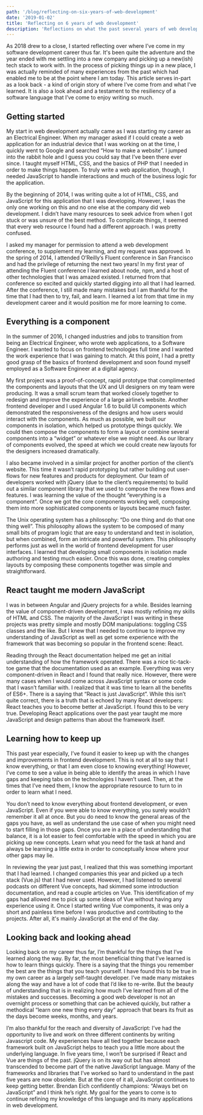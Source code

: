 ```yaml
---
path: '/blog/reflecting-on-six-years-of-web-development'
date: '2019-01-02'
title: 'Reflecting on 6 years of web development'
description: 'Reflections on what the past several years of web development has taught me'
---
```


As 2018 drew to a close, I started reflecting over where I’ve come in my software development career thus far. It's been quite the adventure and the year ended with me settling into a new company and picking up a new(ish) tech stack to work with. In the process of picking things up in a new place, I was actually reminded of many experiences from the past which had enabled me to be at the point where I am today. This article serves in-part as a look back - a kind of origin story of where I’ve come from and what I’ve learned. It is also a look ahead and a testament to the resiliency of a software language that I’ve come to enjoy writing so much.

## Getting started

My start in web development actually came as I was starting my career as an Electrical Engineer. When my manager asked if I could create a web application for an industrial device that I was working on at the time, I quickly went to Google and searched “How to make a website”. I jumped into the rabbit hole and I guess you could say that I’ve been there ever since. I taught myself HTML, CSS, and the basics of PHP that I needed in order to make things happen. To truly write a web application, though, I needed JavaScript to handle interactions and much of the business logic for the application.

By the beginning of 2014, I was writing quite a lot of HTML, CSS, and JavaScript for this application that I was developing. However, I was the only one working on this and no one else at the company did web development. I didn’t have many resources to seek advice from when I got stuck or was unsure of the best method. To complicate things, it seemed that every web resource I found had a different approach. I was pretty confused.

I asked my manager for permission to attend a web development conference, to supplement my learning, and my request was approved. In the spring of 2014, I attended O’Reilly’s Fluent conference in San Francisco and had the privilege of returning the next two years! In my first year of attending the Fluent conference I learned about node, npm, and a host of other technologies that I was amazed existed. I returned from that conference so excited and quickly started digging into all that I had learned. After the conference, I still made many mistakes but I am thankful for the time that I had then to try, fail, and learn. I learned a lot from that time in my development career and it would position me for more learning to come.

## Everything is a component

In the summer of 2016, I changed industries and jobs to transition from being an Electrical Engineer, who wrote web applications, to a Software Engineer. I wanted to focus on frontend technologies full time and I wanted the work experience that I was gaining to match. At this point, I had a pretty good grasp of the basics of frontend development and soon found myself employed as a Software Engineer at a digital agency.

My first project was a proof-of-concept, rapid prototype that complimented the components and layouts that the UX and UI designers on my team were producing. It was a small scrum team that worked closely together to redesign and improve the experience of a large airline’s website. Another frontend developer and I used Angular 1.6 to build UI components which demonstrated the responsiveness of the designs and how users would interact with the components. As much as possible, we built our components in isolation, which helped us prototype things quickly. We could then compose the components to form a layout or combine several components into a “widget” or whatever else we might need. As our library of components evolved, the speed at which we could create new layouts for the designers increased dramatically.

I also became involved in a similar project for another portion of the client’s website. This time it wasn’t rapid prototyping but rather building out user-flows for new features and products for deployment. Our team of developers worked with jQuery (due to the client’s requirements) to build out a similar component library that we used to compose the new flows and features. I was learning the value of the thought “everything is a component”. Once we got the core components working well, composing them into more sophisticated components or layouts became much faster.

The Unix operating system has a philosophy: “Do one thing and do that one thing well”. This philosophy allows the system to be composed of many small bits of program logic that are easy to understand and test in isolation, but when combined, form an intricate and powerful system. This philosophy performs just as well in the world of frontend development for user interfaces. I learned that developing small components in isolation made authoring and testing much easier. Once this was done, creating complex layouts by composing these components together was simple and straightforward.

## React taught me modern JavaScript

I was in between Angular and jQuery projects for a while. Besides learning the value of component-driven development, I was mostly refining my skills of HTML and CSS. The majority of the JavaScript I was writing in these projects was pretty simple and mostly DOM manipulations: toggling CSS classes and the like. But I knew that I needed to continue to improve my understanding of JavaScript as well as get some experience with the framework that was becoming so popular in the frontend scene: React.

Reading through the React documentation helped me get an initial understanding of how the framework operated. There was a nice tic-tack-toe game that the documentation used as an example. Everything was very component-driven in React and I found that really nice. However, there were many cases when I would come across JavaScript syntax or some code that I wasn’t familiar with. I realized that it was time to learn all the benefits of ES6+. There is a saying that “React is just JavaScript”. While this isn’t quite correct, there is a truth that is echoed by many React developers: React teaches you to become better at JavaScript. I found this to be very true. Developing React applications over the past year taught me more JavaScript and design patterns than about the framework itself.

## Learning how to keep up

This past year especially, I’ve found it easier to keep up with the changes and improvements in frontend development. This is not at all to say that I know everything, or that I am even close to knowing everything! However, I’ve come to see a value in being able to identify the areas in which I have gaps and keeping tabs on the technologies I haven’t used. Then, at the times that I’ve need them, I know the appropriate resource to turn to in order to learn what I need.

You don’t need to know everything about frontend development, or even JavaScript. Even if you were able to know everything, you surely wouldn’t remember it all at once. But you do need to know the general areas of the gaps you have, as well as understand the use case of when you might need to start filling in those gaps. Once you are in a place of understanding that balance, it is a lot easier to feel comfortable with the speed in which you are picking up new concepts. Learn what you need for the task at hand and always be learning a little extra in order to conceptually know where your other gaps may lie.

In reviewing the year just past, I realized that this was something important that I had learned. I changed companies this year and picked up a tech stack (Vue.js) that I had never used. However, I had listened to several podcasts on different Vue concepts, had skimmed some introduction documentation, and read a couple articles on Vue. This identification of my gaps had allowed me to pick up some ideas of Vue without having any experience using it. Once I started writing Vue components, it was only a short and painless time before I was productive and contributing to the projects. After all, it's mainly JavaScript at the end of the day.

## Looking back and looking ahead

Looking back on my career thus far, I’m thankful for the things that I’ve learned along the way. By far, the most beneficial thing that I’ve learned is how to learn things quickly. There is a saying that the things you remember the best are the things that you teach yourself. I have found this to be true in my own career as a largely self-taught developer. I’ve made many mistakes along the way and have a lot of code that I’d like to re-write. But the beauty of understanding that is in realizing how much I’ve learned from all of the mistakes and successes. Becoming a good web developer is not an overnight process or something that can be achieved quickly, but rather a methodical “learn one new thing every day” approach that bears its fruit as the days become weeks, months, and years.

I’m also thankful for the reach and diversity of JavaScript: I’ve had the opportunity to live and work on three different continents by writing Javascript code. My experiences have all tied together because each framework built on JavaScript helps to teach you a little more about the underlying language. In five years time, I won’t be surprised if React and Vue are things of the past. jQuery is on its way out but has almost transcended to become part of the native JavaScript language. Many of the frameworks and libraries that I’ve worked so hard to understand in the past five years are now obsolete. But at the core of it all, JavaScript continues to keep getting better. Brendan Eich confidently champions: “Always bet on JavaScript” and I think he’s right. My goal for the years to come is to continue refining my knowledge of this language and its many applications in web development.
